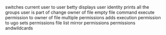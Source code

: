 switches current user to user betty
displays user identity
prints all the groups user is part of
change owner of file
empty file command
execute permission to owner of file
multiple permissions
adds execution permission to ugo
sets permissions
file list
mirror permissions
permissions andwildcards
